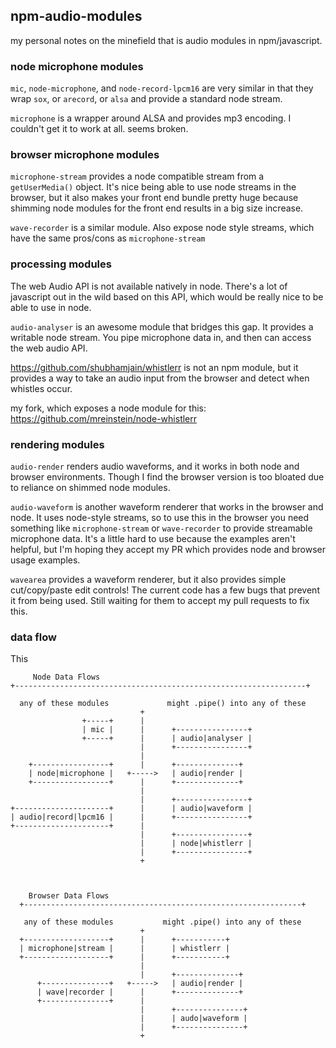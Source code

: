 ## npm-audio-modules

my personal notes on the minefield that is audio modules in npm/javascript.


### node microphone modules
`mic`, `node-microphone`, and `node-record-lpcm16` are very similar in that they wrap `sox`, or `arecord`, or `alsa`
and provide a standard node stream.

`microphone` is a wrapper around ALSA and provides mp3 encoding.
I couldn't get it to work at all. seems broken.


### browser microphone modules

`microphone-stream` provides a node compatible stream from a `getUserMedia()` object.
It's nice being able to use node streams in the browser, but it also makes your front end bundle
pretty huge because shimming node modules for the front end results in a big size increase.

`wave-recorder` is a similar module. Also expose node style streams, which have the same pros/cons
as `microphone-stream`


### processing modules

The web Audio API is not available natively in node. There's a lot of javascript out in
the wild based on this API, which would be really nice to be able to use in node.

`audio-analyser` is an awesome module that bridges this gap. It provides a writable node 
stream. You pipe microphone data in, and then can access the web audio API.

https://github.com/shubhamjain/whistlerr is not an npm module, but it provides a way
to take an audio input from the browser and detect when whistles occur.

my fork, which exposes a node module for this: https://github.com/mreinstein/node-whistlerr


### rendering modules

`audio-render` renders audio waveforms, and it works in both node and browser environments.
Though I find the browser version is too bloated due to reliance on shimmed node modules.

`audio-waveform` is another waveform renderer that works in the browser and node.
It uses node-style streams, so to use this in the browser you need something like 
`microphone-stream` or `wave-recorder` to provide streamable microphone data.
It's a little hard to use because the examples aren't helpful, but I'm hoping they accept 
my PR which provides node and browser usage examples.

`wavearea` provides a waveform renderer, but it also provides simple cut/copy/paste edit
controls! The current code has a few bugs that prevent it from being used. Still 
waiting for them to accept my pull requests to fix this.


### data flow

This 

```
     Node Data Flows
+-----------------------------------------------------------------+

  any of these modules             might .pipe() into any of these
                             +
                +-----+      |
                | mic |      |      +----------------+
                +-----+      |      | audio|analyser |
                             |      +----------------+
                             |
    +-----------------+      |      +--------------+
    | node|microphone |   +----->   | audio|render |
    +-----------------+      |      +--------------+
                             |
                             |      +----------------+
+---------------------+      |      | audio|waveform |
| audio|record|lpcm16 |      |      +----------------+
+---------------------+      |
                             |      +----------------+
                             |      | node|whistlerr |
                             |      +----------------+
                             +



    Browser Data Flows
  +--------------------------------------------------------------+

   any of these modules           might .pipe() into any of these
                             +
  +-------------------+      |      +-----------+
  | microphone|stream |      |      | whistlerr |
  +-------------------+      |      +-----------+
                             |
                             |      +--------------+
      +---------------+   +----->   | audio|render |
      | wave|recorder |      |      +--------------+
      +---------------+      |
                             |      +---------------+
                             |      | audo|waveform |
                             |      +---------------+
                             +

```


